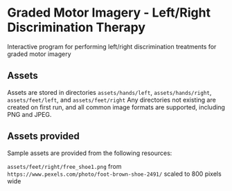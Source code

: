 # Graded Motor Imagery - Left/Right Discrimination Therapy
Interactive program for performing left/right discrimination treatments for graded motor imagery

## Assets
Assets are stored in directories
    ```assets/hands/left```, ```assets/hands/right```, ```assets/feet/left```, and ```assets/feet/right```
Any directories not existing are created on first run, and all common image formats are supported, including PNG and JPEG.

## Assets provided
Sample assets are provided from the following resources:

```assets/feet/right/free_shoe1.png``` from ```https://www.pexels.com/photo/foot-brown-shoe-2491/```
    scaled to 800 pixels wide
